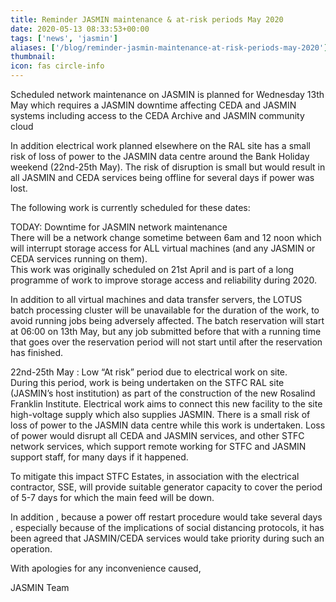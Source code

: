 ```yaml
---
title: Reminder JASMIN maintenance & at-risk periods May 2020
date: 2020-05-13 08:33:53+00:00
tags: ['news', 'jasmin']
aliases: ['/blog/reminder-jasmin-maintenance-at-risk-periods-may-2020']
thumbnail: 
icon: fas circle-info
---
```


Scheduled network maintenance on JASMIN is planned for Wednesday 13th May which requires a JASMIN downtime affecting CEDA and JASMIN systems including access to the CEDA Archive and JASMIN community cloud


In addition electrical work planned elsewhere on the RAL site has a small risk of loss of power to the JASMIN data centre around the Bank Holiday weekend (22nd-25th May). The risk of disruption is small but would result in all JASMIN and CEDA services being offline for several days if power was lost.


The following work is currently scheduled for these dates:


TODAY: Downtime for JASMIN network maintenance  
There will be a network change sometime between 6am and 12 noon which will interrupt storage access for ALL virtual machines (and any JASMIN or CEDA services running on them).   
This work was originally scheduled on 21st April and is part of a long programme of work to improve storage access and reliability during 2020.


In addition to all virtual machines and data transfer servers, the LOTUS batch processing cluster will be unavailable for the duration of the work, to avoid running jobs being adversely affected. The batch reservation will start at 06:00 on 13th May, but any job submitted before that with a running time that goes over the reservation period will not start until after the reservation has finished.


22nd-25th May : Low “At risk” period due to electrical work on site.  
During this period, work is being undertaken on the STFC RAL site (JASMIN’s host institution) as part of the construction of the new Rosalind Franklin Institute. Electrical work aims to connect this new facility to the site high-voltage supply which also supplies JASMIN. There is a small risk of loss of power to the JASMIN data centre while this work is undertaken. Loss of power would disrupt all CEDA and JASMIN services, and other STFC network services, which support remote working for STFC and JASMIN support staff, for many days if it happened.


To mitigate this impact STFC Estates, in association with the electrical contractor, SSE, will provide suitable generator capacity to cover the period of 5-7 days for which the main feed will be down.


In addition , because a power off restart procedure would take several days , especially because of the implications of social distancing protocols, it has been agreed that JASMIN/CEDA services would take priority during such an operation.


With apologies for any inconvenience caused,


JASMIN Team


